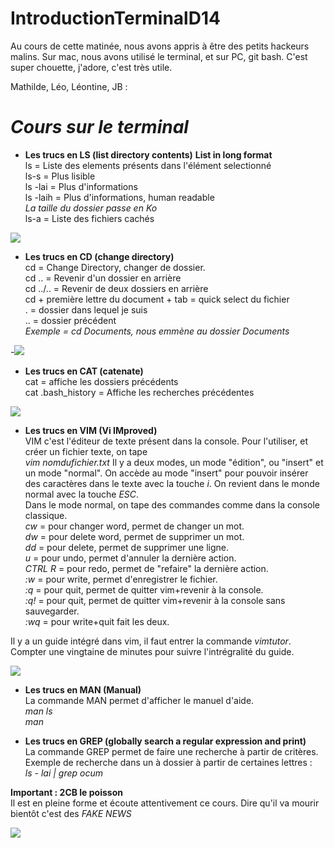 # IntroductionTerminalD14
Au cours de cette matinée, nous avons appris à être des petits hackeurs malins. Sur mac, nous avons utilisé le terminal, et sur PC, git bash. C'est super chouette, j'adore, c'est très utile.

Mathilde, Léo, Léontine, JB : 

# *Cours sur le terminal*

* **Les trucs en LS (list directory contents)** **List in long format**  
ls = Liste des elements présents dans l'élément selectionné  
ls-s = Plus lisible  
ls -lai = Plus d'informations  
ls -laih = Plus d'informations, human readable  
*La taille du dossier passe en Ko*  
ls-a = Liste des fichiers cachés  


![](https://i.imgur.com/4fbskQo.png)


* **Les trucs en CD (change directory)**  
cd = Change Directory, changer de dossier.  
cd .. = Revenir d'un dossier en arrière  
cd ../.. = Revenir de deux dossiers en arrière  
cd + première lettre du document + tab = quick select du fichier  
. =  dossier dans lequel je suis  
.. = dossier précédent  
*Exemple = cd Documents, nous emmène au dossier Documents*  


-![](https://i.imgur.com/ILLn4bZ.gif)


* **Les trucs en CAT (catenate)**  
cat = affiche les dossiers précédents  
cat .bash_history = Affiche les recherches précédentes  


![](https://i.imgur.com/Nnc8AJQ.png)


* **Les trucs en VIM (Vi IMproved)**  
VIM c'est l'éditeur de texte présent dans la console.
Pour l'utiliser, et créer un fichier texte, on tape  
*vim nomdufichier.txt*
Il y a deux modes, un mode "édition", ou "insert" et un mode "normal".
On accède au mode "insert" pour pouvoir insérer des caractères dans le texte avec la touche *i*. On revient dans le monde normal avec la touche *ESC*.  
Dans le mode normal, on tape des commandes comme dans la console classique.  
*cw* = pour changer word, permet de changer un mot.  
*dw* = pour delete word, permet de supprimer un mot.  
*dd* = pour delete, permet de supprimer une ligne.  
*u* = pour undo, permet d'annuler la dernière action.  
*CTRL R* = pour redo, permet de "refaire" la dernière action.  
*:w* = pour write, permet d'enregistrer le fichier.  
*:q* = pour quit, permet de quitter vim+revenir à la console.  
*:q!* = pour quit, permet de quitter vim+revenir à la console sans sauvegarder.  
*:wq* = pour write+quit fait les deux.  

Il y a un guide intégré dans vim, il faut entrer la commande *vimtutor*. Compter une vingtaine de minutes pour suivre l'intrégralité du guide.  


![](https://i.imgur.com/Gqmdmb3.png)


* **Les trucs en MAN (Manual)**  
La commande MAN permet d'afficher le manuel d'aide.  
*man ls*  
*man*  

* **Les trucs en GREP (globally search a regular expression and print)**  
La commande GREP permet de faire une recherche à partir de critères.   
Exemple de recherche dans un à dossier à partir de certaines lettres :  
*ls - lai | grep ocum*  


**Important : 2CB le poisson**  
Il est en pleine forme et écoute attentivement ce cours. Dire qu'il va mourir bientôt c'est des *FAKE NEWS*  

![](https://i.imgur.com/mSBUURW.jpg)
